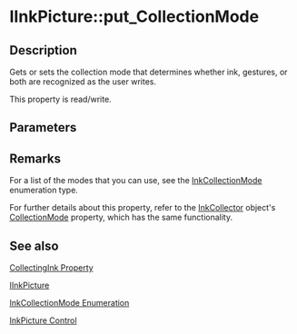 # IInkPicture::put_CollectionMode

## Description

Gets or sets the collection mode that determines whether ink, gestures, or both are recognized as the user writes.

This property is read/write.

## Parameters

## Remarks

For a list of the modes that you can use, see the [InkCollectionMode](https://learn.microsoft.com/windows/desktop/api/msinkaut/ne-msinkaut-inkcollectionmode) enumeration type.

For further details about this property, refer to the [InkCollector](https://learn.microsoft.com/windows/desktop/tablet/inkcollector-class) object's [CollectionMode](https://learn.microsoft.com/windows/desktop/api/msinkaut/nf-msinkaut-iinkcollector-get_collectionmode) property, which has the same functionality.

## See also

[CollectingInk Property](https://learn.microsoft.com/windows/desktop/api/msinkaut/nf-msinkaut-iinkpicture-get_collectingink)

[IInkPicture](https://learn.microsoft.com/windows/win32/api/msinkaut/nn-msinkaut-iinkpicture)

[InkCollectionMode Enumeration](https://learn.microsoft.com/windows/desktop/api/msinkaut/ne-msinkaut-inkcollectionmode)

[InkPicture Control](https://learn.microsoft.com/windows/desktop/tablet/inkpicture-control)